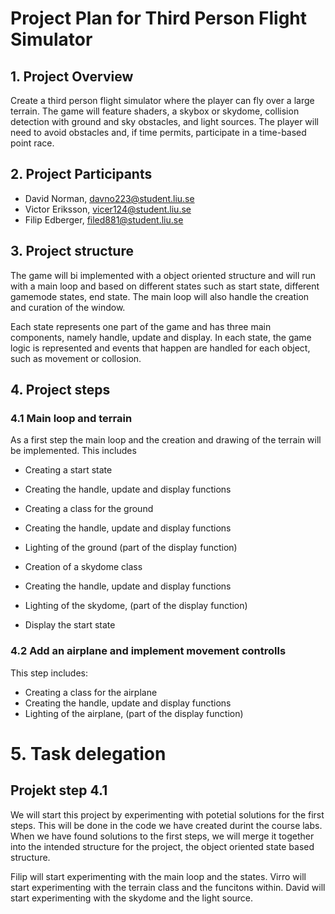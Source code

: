# Project Plan for Third Person Flight Simulator

## 1. Project Overview
Create a third person flight simulator where the player can fly over a large terrain. The game will feature shaders, a skybox or skydome, collision detection with ground and sky obstacles, and light sources. The player will need to avoid obstacles and, if time permits, participate in a time-based point race.

## 2. Project Participants
- David Norman, davno223@student.liu.se
- Victor Eriksson, vicer124@student.liu.se
- Filip Edberger, filed881@student.liu.se

## 3. Project structure
The game will bi implemented with a object oriented structure and will run with a main loop and based on different states such as start state, different gamemode states, end state. The main loop will also handle the creation and curation of the window. 

Each state represents one part of the game and has three main components, namely handle, update and display. In each state, the game logic is represented and events that happen are handled for each object, such as movement or collosion. 


## 4. Project steps
### 4.1 Main loop and terrain
As a first step the main loop and the creation and drawing of the terrain will be implemented. This includes 
* Creating a start state
* Creating the handle, update and display functions 

* Creating a class for the ground 
* Creating the handle, update and display functions 
* Lighting of the ground (part of the display function)

* Creation of a skydome class 
* Creating the handle, update and display functions 
* Lighting of the skydome, (part of the display function)

* Display the start state

### 4.2 Add an airplane and implement movement controlls
This step includes:
* Creating a class for the airplane
* Creating the handle, update and display functions 
* Lighting of the airplane, (part of the display function)




# 5. Task delegation
## Projekt step 4.1
We will start this project by experimenting with potetial solutions for the first steps. This will be done in the code we have created durint the course labs. When we have found solutions to the first steps, we will merge it together into the intended structure for the project, the object oriented state based structure.

Filip will start experimenting with the main loop and the states.
Virro will start experimenting with the terrain class and the funcitons within.
David will start experimenting with the skydome and the light source.

